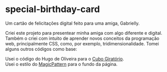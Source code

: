 # special-birthday-card
Um cartão de felicitações digital feito para uma amiga, Gabrielly.

Criei este projeto para presentear minha amiga com algo diferente e digital. Também o criei com intuito de aprender novos conceitos da programação web, principalmente CSS, como, por exemplo, tridimensionalidade.
Tomei alguns outros códigos como base:

Usei o código do Hugo de Oliveira para o [Cubo Giratório](https://triangulo.dev/posts/atomo-como-criar-cubo-css/).<br>
Usei o estilo do [MagicPattern](https://www.magicpattern.design/tools/css-backgrounds) para o fundo da página.
